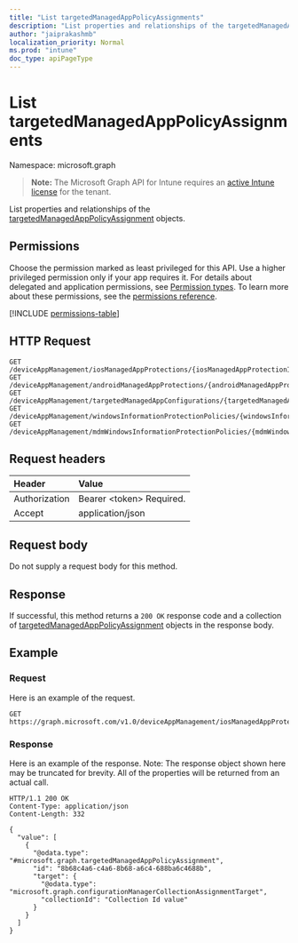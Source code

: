 ```yaml
---
title: "List targetedManagedAppPolicyAssignments"
description: "List properties and relationships of the targetedManagedAppPolicyAssignment objects."
author: "jaiprakashmb"
localization_priority: Normal
ms.prod: "intune"
doc_type: apiPageType
---
```


# List targetedManagedAppPolicyAssignments

Namespace: microsoft.graph

> **Note:** The Microsoft Graph API for Intune requires an [active Intune license](https://go.microsoft.com/fwlink/?linkid=839381) for the tenant.

List properties and relationships of the [targetedManagedAppPolicyAssignment](../resources/intune-mam-targetedmanagedapppolicyassignment.md) objects.

## Permissions
Choose the permission marked as least privileged for this API. Use a higher privileged permission only if your app requires it. For details about delegated and application permissions, see [Permission types](/graph/permissions-overview#permission-types). To learn more about these permissions, see the [permissions reference](/graph/permissions-reference).

<!-- { "blockType": "permissions", "name": "intune_mam_targetedmanagedapppolicyassignment_list" } -->
[!INCLUDE [permissions-table](../includes/permissions/intune-mam-targetedmanagedapppolicyassignment-list-permissions.md)]

## HTTP Request
<!-- {
  "blockType": "ignored"
}
-->
``` http
GET /deviceAppManagement/iosManagedAppProtections/{iosManagedAppProtectionId}/assignments
GET /deviceAppManagement/androidManagedAppProtections/{androidManagedAppProtectionId}/assignments
GET /deviceAppManagement/targetedManagedAppConfigurations/{targetedManagedAppConfigurationId}/assignments
GET /deviceAppManagement/windowsInformationProtectionPolicies/{windowsInformationProtectionPolicyId}/assignments
GET /deviceAppManagement/mdmWindowsInformationProtectionPolicies/{mdmWindowsInformationProtectionPolicyId}/assignments
```

## Request headers
|Header|Value|
|:---|:---|
|Authorization|Bearer &lt;token&gt; Required.|
|Accept|application/json|

## Request body
Do not supply a request body for this method.

## Response
If successful, this method returns a `200 OK` response code and a collection of [targetedManagedAppPolicyAssignment](../resources/intune-mam-targetedmanagedapppolicyassignment.md) objects in the response body.

## Example

### Request
Here is an example of the request.
``` http
GET https://graph.microsoft.com/v1.0/deviceAppManagement/iosManagedAppProtections/{iosManagedAppProtectionId}/assignments
```

### Response
Here is an example of the response. Note: The response object shown here may be truncated for brevity. All of the properties will be returned from an actual call.
``` http
HTTP/1.1 200 OK
Content-Type: application/json
Content-Length: 332

{
  "value": [
    {
      "@odata.type": "#microsoft.graph.targetedManagedAppPolicyAssignment",
      "id": "8b68c4a6-c4a6-8b68-a6c4-688ba6c4688b",
      "target": {
        "@odata.type": "microsoft.graph.configurationManagerCollectionAssignmentTarget",
        "collectionId": "Collection Id value"
      }
    }
  ]
}
```
